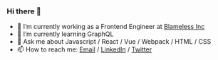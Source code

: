 ### Hi there 👋

- 🔭 I’m currently working as a Frontend Engineer at [Blameless Inc](https://blameless.com)
- 🌱 I’m currently learning GraphQL
- 💬 Ask me about Javascript / React / Vue  / Webpack / HTML / CSS
- 📫 How to reach me: [Email](mailto:lgbartroli@gmail.com) / [LinkedIn](https://www.linkedin.com/in/lucas-bartroli-82a48b31/) / [Twitter](https://twitter.com/lbartroli88)

<!--
**lbartroli/lbartroli** is a ✨ _special_ ✨ repository because its `README.md` (this file) appears on your GitHub profile.

Here are some ideas to get you started:

- 🔭 I’m currently working on ...
- 🌱 I’m currently learning ...
- 👯 I’m looking to collaborate on ...
- 🤔 I’m looking for help with ...
- 💬 Ask me about ...
- 📫 How to reach me: ...
- 😄 Pronouns: ...
- ⚡ Fun fact: ...
-->
